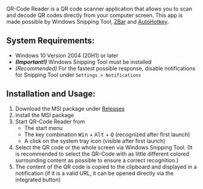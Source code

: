 QR-Code Reader is a QR code scanner application that allows you to scan and decode QR codes directly from your computer screen.
This app is made possible by Windows Snipping Tool, [ZBar](https://github.com/mchehab/zbar) and [AutoHotkey](https://github.com/AutoHotkey/AutoHotkey).


## System Requirements:

- Windows 10 Version 2004 (20H1) or later
- ***(Important!)*** Windows Snipping Tool must be installed
- *(Recommended)* For the fastest possible response, disable notifications for Snipping Tool under `Settings > Notifications`


## Installation and Usage:

1. Download the MSI package under [Releases](https://github.com/ottozumkeller/QR-Code-Reader/releases)
3. Install the MSI package
4. Start QR-Code Reader from
   - The start menu
   - The key combination <kbd>Win</kbd> + <kbd>Alt</kbd> + <kbd>Q</kbd> (recognized after first launch)
   - A click on the system tray icon (visible after first launch)
5. Select the QR code or the whole screen via Windows Snipping Tool. (It is recommended to select the QR-Code with as little different colored surrounding content as possible to ensure a correct recognition.)
6. The content of the QR code is copied to the clipboard and displayed in a notification (if it is a valid URL, it can be opened directly via the integrated button)

